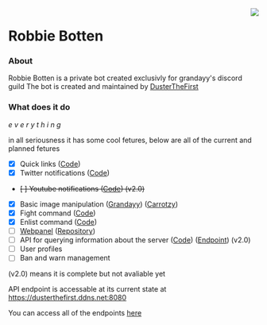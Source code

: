<img src="https://cdn.discordapp.com/avatars/307231810218360832/8bb66e69ea145c474f33bf1827ff4dbc.webp" align="right">

# Robbie Botten

### About
Robbie Botten is a private bot created exclusivly for grandayy's discord guild
The bot is created and maintained by [DusterTheFirst](https://github.com/dusterthefirst)

### What does it do
*e v e r y t h i n g*

in all seriousness it has some cool fetures, below are all of the current and planned fetures

 - [x] Quick links ([Code](https://github.com/DusterTheFirst/RobbieBotten/blob/master/modules/commands/links.js))
 - [x] Twitter notifications ([Code](https://github.com/DusterTheFirst/RobbieBotten/blob/master/modules/twitter.js))
 - ~~[ ] Youtube notifications ([Code](https://github.com/DusterTheFirst/RobbieBotten/blob/master/modules/web.js#L205)) (v2.0)~~
 - [x] Basic image manipulation ([Grandayy](https://github.com/DusterTheFirst/RobbieBotten/blob/master/modules/commands/grandayy.js)) ([Carrotzy](https://github.com/DusterTheFirst/RobbieBotten/blob/master/modules/commands/carrotzy.js))
 - [x] Fight command ([Code](https://github.com/DusterTheFirst/RobbieBotten/blob/master/modules/commands/fight.js))
 - [x] Enlist command ([Code](https://github.com/DusterTheFirst/RobbieBotten/blob/master/modules/commands/enlist.js))
 - [ ] [Webpanel](https://grandayy.github.io) ([Repository](https://github.com/grandayy/grandayy.github.io))
 - [ ] API for querying information about the server ([Code](https://github.com/DusterTheFirst/RobbieBotten/blob/master/modules/web.js)) ([Endpoint](https://dusterthefirst.ddns.net:8080)) (v2.0)
 - [ ] User profiles
 - [ ] Ban and warn management
 
(v2.0) means it is complete but not avaliable yet

API endpoint is accessable at its current state at https://dusterthefirst.ddns.net:8080

You can access all of the endpoints [here](https://dusterthefirst.ddns.net:8080/endpoints)
